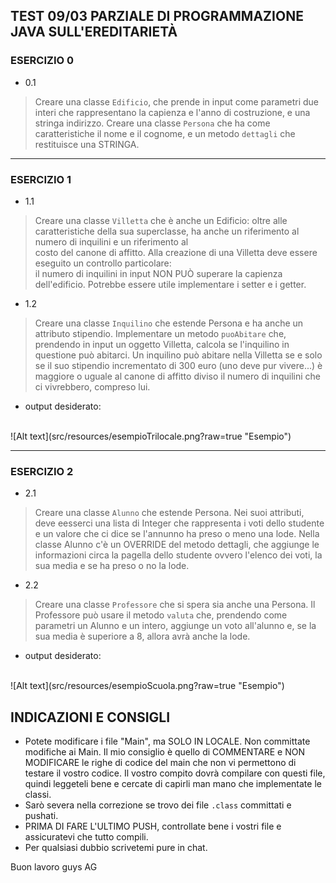 ## TEST 09/03 PARZIALE DI PROGRAMMAZIONE JAVA SULL'EREDITARIETÀ
### ESERCIZIO 0    
- 0.1 
 >Creare una classe `Edificio`, che prende in input come parametri due interi
che rappresentano la capienza e l'anno di costruzione, e una stringa indirizzo.
Creare una classe `Persona` che ha come caratteristiche il nome e il cognome, e un metodo 
`dettagli` che restituisce una STRINGA.

************

### ESERCIZIO 1
- 1.1 
>Creare una classe `Villetta` che è anche un Edificio: oltre alle caratteristiche 
  della sua superclasse, ha anche un riferimento al numero di inquilini e un riferimento al   
  costo del canone di affitto. Alla creazione di una Villetta deve essere
  eseguito un controllo particolare:  
  il numero di inquilini in input NON PUÒ superare la capienza dell'edificio.
  Potrebbe essere utile implementare i setter e i getter.

- 1.2
 >Creare una classe `Inquilino` che estende Persona e ha anche un attributo stipendio.
Implementare un metodo `puoAbitare` che, prendendo in input un oggetto Villetta, calcola
> se l'inquilino in questione può abitarci. Un inquilino può abitare nella Villetta se 
>e solo se il suo stipendio incrementato di 300 euro (uno deve pur vivere...) è maggiore
> o uguale al canone di affitto diviso il numero di inquilini che ci vivrebbero, compreso lui.
>
- output desiderato:
<br/>
![Alt text](src/resources/esempioTrilocale.png?raw=true "Esempio")

************

### ESERCIZIO 2
- 2.1
>Creare una classe `Alunno` che estende Persona. Nei suoi attributi, deve eesserci una lista di
> Integer che rappresenta i voti dello studente e un valore che ci dice se l'annunno ha preso
> o meno una lode. Nella classe Alunno c'è un OVERRIDE del metodo dettagli, che aggiunge 
>le informazioni circa la pagella dello studente ovvero l'elenco dei voti, la sua media e se 
>ha preso o no la lode.

- 2.2 
>Creare una classe `Professore` che si spera sia anche una Persona. Il Professore può
>usare il metodo `valuta` che, prendendo come parametri un Alunno e un intero, 
>aggiunge un voto all'alunno e, se la sua media è superiore a 8, allora avrà anche la lode.

- output desiderato:
<br/>
![Alt text](src/resources/esempioScuola.png?raw=true "Esempio")


## INDICAZIONI E CONSIGLI

- Potete modificare i file "Main", ma SOLO IN LOCALE. Non committate modifiche ai Main. 
Il mio consiglio è quello di COMMENTARE e NON MODIFICARE le righe di codice del main 
che non vi permettono di testare il vostro codice. Il vostro compito dovrà compilare 
con questi file, quindi leggeteli  bene e cercate di capirli man mano che implementate le classi.
- Sarò severa nella correzione se trovo dei file `.class` committati e pushati.
- PRIMA DI FARE L'ULTIMO PUSH, controllate bene i vostri file e assicuratevi che tutto compili.
- Per qualsiasi dubbio scrivetemi pure in chat.

Buon lavoro guys
AG
